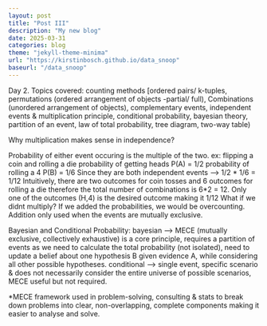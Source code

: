 ```yaml
---
layout: post
title: "Post III"
description: "My new blog"
date: 2025-03-31
categories: blog
theme: "jekyll-theme-minima"
url: "https://kirstinbosch.github.io/data_snoop"
baseurl: "/data_snoop"
---
```


Day 2.
Topics covered: counting methods [ordered pairs/ k-tuples, permutations (ordered arrangement of objects -partial/ full), Combinations (unordered arrangement of objects), complementary events, independent events & multiplication principle, conditional probability, bayesian theory, partition of an event, law of total probability, tree diagram, two-way table)

Why multiplication makes sense in independence?

Probability of either event occuring is the multiple of the two.
ex: flipping a coin and rolling a die
probability of getting heads P(A) = 1/2
probability of rolling a 4 P(B) = 1/6
Since they are both independent events --> 1/2 * 1/6 = 1/12
Intuitively, there are two outcomes for coin tosses and 6 outcomes for rolling a die therefore the total number of combinations is 6*2 = 12. Only one of the outcomes (H,4) is the desired outcome making it 1/12
What if we didnt multiply?
If we added the probabilities, we would be overcounting. Addition only used when the events are mutually exclusive.

Bayesian and Conditional Probability:
bayesian --> MECE (mutually exclusive, collectively exhaustive) is a core principle, requires a partition of events as we need to calculate the total probability (not isolated), need to update a belief about one hypothesis B given evidence A, while considering all other possible hypotheses.
conditional --> single event, specific scenario & does not necessarily consider the entire universe of possible scenarios, MECE useful but not required.

*MECE framework used in problem-solving, consulting & stats to break down problems into clear, non-overlapping, complete components making it easier to analyse and solve.


